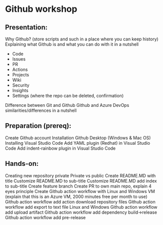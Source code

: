 # Github workshop

## Presentation:

Why Github? (store scripts and such in a place where you can keep history)
Explaining what Github is and what you can do with it in a nutshell
* Code
* Issues
* PR
* Actions
* Projects
* Wiki
* Security
* Insights
* Settings (where the repo can be deleted, confirmation)

Difference between Git and Github
Github and Azure DevOps similarities/differences in a nutshell

## Preparation (prereq):

Create Github account
Installation Github Desktop (Windows & Mac OS)
Installing Visual Studio Code
Add YAML plugin (Redhat) in Visual Studio Code
Add indent-rainbow plugin in Visual Studio Code

## Hands-on:

Creating new repository private
Private vs public
Create README.MD with title
Customize README.MD to sub-title
Customize README.MD add index to sub-title
Create feature branch
Create PR to own main repo, explain 4 eyes principle
Create Github action workflow with Linux and Windows VM (explain that this is an Azure VM, 2000 minutes free per month to use)
Github action workflow add action download repository files
Github action workflow add export to text file Linux and Windows
Github action workflow add upload artifact
Github action workflow add dependency build->release
Github action workflow add pre-release
